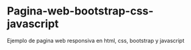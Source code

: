 # Pagina-web-bootstrap-css-javascript
Ejemplo de pagina web responsiva en html, css, bootstrap y javascript
